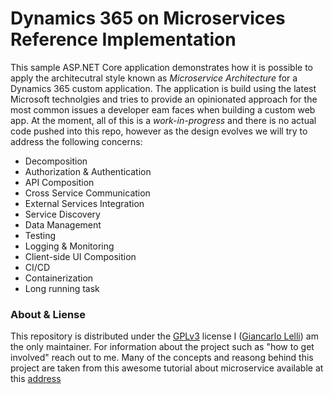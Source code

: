 # Dynamics 365 on Microservices Reference Implementation
This sample ASP.NET Core application demonstrates how it is possible to apply the architecutral style known as *Microservice Architecture* for a Dynamics 365 custom application.
The application is build using the latest Microsoft technolgies and tries to provide an opinionated approach for the most common issues a developer eam faces when building a custom web app.
At the moment, all of this is a *work-in-progress* and there is no actual code pushed into this repo, however as the design evolves we will try to address the following concerns:

* Decomposition
* Authorization & Authentication
* API Composition
* Cross Service Communication
* External Services Integration
* Service Discovery
* Data Management
* Testing
* Logging & Monitoring
* Client-side UI Composition
* CI/CD
* Containerization
* Long running task

### About & Liense
This repository is distributed under the [GPLv3](https://choosealicense.com/licenses/gpl-3.0/) license I ([Giancarlo Lelli](https://twitter.com/itsonlyGianca)) am the only maintainer.
For information about the project such as "how to get involved" reach out to me. Many of the concepts and reasong behind this project are taken from this awesome tutorial
about microservice available at this [address](https://microservices.io/patterns/microservices.html)